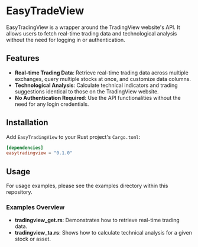# EasyTradeView
EasyTradingView is a wrapper around the TradingView website's API. It allows users to fetch real-time trading data and technological analysis without the need for logging in or authentication.

## Features
- **Real-time Trading Data**: Retrieve real-time trading data across multiple exchanges, query multiple stocks at once, and customize data columns.
- **Technological Analysis**: Calculate technical indicators and trading suggestions identical to those on the TradingView website.
- **No Authentication Required**: Use the API functionalities without the need for any login credentials.

## Installation
Add `EasyTradingView` to your Rust project's `Cargo.toml`:
```toml
[dependencies]
easytradingview = "0.1.0"
```
## Usage
For usage examples, please see the examples directory within this repository. 

### Examples Overview
* **tradingview_get.rs**: Demonstrates how to retrieve real-time trading data.
* **tradingview_ta.rs**: Shows how to calculate technical analysis for a given stock or asset.